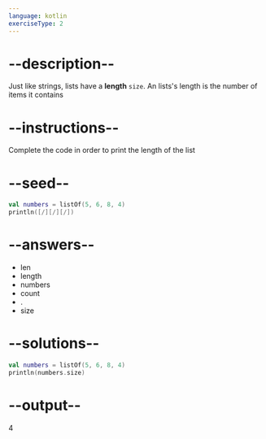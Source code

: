 ```yaml
---
language: kotlin
exerciseType: 2
---
```


# --description--

Just like strings, lists have a **length** `size`.
An lists's length is the number of items it contains

# --instructions--

Complete the code in order to print the length of the list

# --seed--

```kotlin
val numbers = listOf(5, 6, 8, 4)
println([/][/][/])
```

# --answers--

- len
- length
- numbers
- count
- .
- size

# --solutions--

```kotlin
val numbers = listOf(5, 6, 8, 4)
println(numbers.size)
```

# --output--

4
